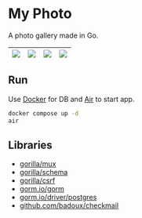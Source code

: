# My Photo

A photo gallery made in Go.

|  ![](https://user-images.githubusercontent.com/6123841/144724532-7583427d-d051-45a1-882f-41ff6c10b2f0.png)  |  ![](https://user-images.githubusercontent.com/6123841/144724524-aa00ac33-1014-41c8-9964-a1606390e4c8.png) | ![](https://user-images.githubusercontent.com/6123841/144724528-c5b961cc-707a-4776-9baf-c1607ac93f04.png)  | ![](https://user-images.githubusercontent.com/6123841/144724529-3b3ae45e-a317-45d9-8390-592b306fbc3b.png)  |
|---|---|---|---|

## Run

Use [Docker](https://github.com/cosmtrek/air) for DB and [Air](https://github.com/cosmtrek/air) to start app.

```sh
docker compose up -d
air
```

## Libraries

- [gorilla/mux](https://github.com/gorilla/mux)
- [gorilla/schema](https://github.com/gorilla/schema)
- [gorilla/csrf](https://github.com/gorilla/csrf)
- [gorm.io/gorm](https://github.com/go-gorm/gorm)
- [gorm.io/driver/postgres](https://github.com/go-gorm/postgres)
- [github.com/badoux/checkmail](https://github.com/badoux/checkmail)
